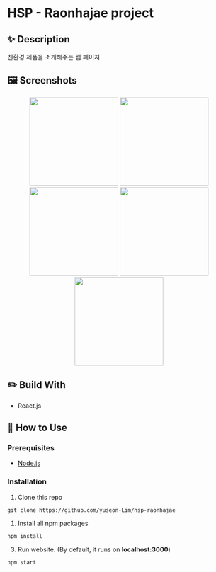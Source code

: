 # HSP - Raonhajae project

## :sparkles: Description

친환경 제품을 소개해주는 웹 페이지

## :framed_picture: Screenshots

<p align="center">
<img src="https://user-images.githubusercontent.com/67352902/107877341-2b810380-6f0f-11eb-8aa1-0de4b24b6851.png" height="200">
<img src="https://user-images.githubusercontent.com/67352902/107877554-8ebf6580-6f10-11eb-800e-f2f166c1cedb.png" height="200">
<img src="https://user-images.githubusercontent.com/67352902/107877585-abf43400-6f10-11eb-91e5-8ee5ce20283f.png" height="200">
<img src="https://user-images.githubusercontent.com/67352902/107877617-da720f00-6f10-11eb-88b0-1176cd000971.png" height="200">
<img src="https://user-images.githubusercontent.com/67352902/107877585-abf43400-6f10-11eb-91e5-8ee5ce20283f.png" height="200">
</p>

## :pencil2: Build With

- React.js

## :key: How to Use

### Prerequisites

- [Node.js](https://nodejs.org/ko/download/)

### Installation

1. Clone this repo

```
git clone https://github.com/yuseon-Lim/hsp-raonhajae
```

1. Install all npm packages

```
npm install
```

3. Run website. (By default, it runs on **localhost:3000**)

```
npm start
```
